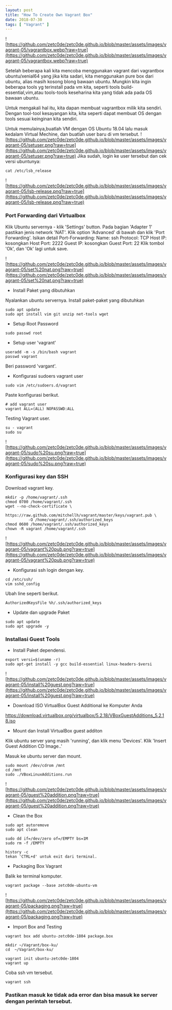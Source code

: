 ```yaml
---
layout: post
title: "How To Create Own Vagrant Box" 
date: 2018-07-30
tags: [ "Vagrant" ]
---
```

![https://github.com/zetc0de/zetc0de.github.io/blob/master/assets/images/vagrant-05/vagrantbox.webp?raw=true](https://github.com/zetc0de/zetc0de.github.io/blob/master/assets/images/vagrant-05/vagrantbox.webp?raw=true)

Setelah beberapa kali kita mencoba menggunakan vagrant dari vagrantbox ubuntu/xenial64 yang jika kita sadari, kita menggunakan pure box dari ubuntu, alias masih kosong blong bawaan ubuntu. Mungkin kita ingin beberapa tools yg terinstall pada vm kita, seperti tools build-essential,vim,atau tools-tools keseharina kita yang tidak ada pada OS bawaan ubuntu. 

Untuk mengakali hal itu, kita dapan membuat vagrantbox milik kita sendiri. Dengan tool-tool kesayangan kita, kita seperti dapat membuat OS dengan tools sesuai keinginan kita sendiri. 

Untuk memulainya,buatlah VM dengan OS Ubuntu 18.04 lalu masuk kedalam Virtual Mechine, dan buatlah user baru di vm tersebut.
![https://github.com/zetc0de/zetc0de.github.io/blob/master/assets/images/vagrant-05/setuser.png?raw=true](https://github.com/zetc0de/zetc0de.github.io/blob/master/assets/images/vagrant-05/setuser.png?raw=true)
Jika sudah, login ke user tersebut dan cek versi ubuntunya:
```
cat /etc/lsb_release
```
![https://github.com/zetc0de/zetc0de.github.io/blob/master/assets/images/vagrant-05/lsb-release.png?raw=true](https://github.com/zetc0de/zetc0de.github.io/blob/master/assets/images/vagrant-05/lsb-release.png?raw=true)

### Port Forwarding dari Virtualbox
Klik Ubuntu servernya - klik 'Settings' button.
Pada bagian 'Adapter 1' pastikan jenis network 'NAT'.
Klik option 'Advanced' di bawah dan klik 'Port Forwarding'.
Isikan detail Port-Forwarding:
  Name: ssh
  Protocol: TCP
  Host IP: kosongkan
  Host Port: 2222
  Guest IP: kosongkan
  Guest Port: 22
Klik tombol 'Ok', dan 'Ok' lagi untuk save.

![https://github.com/zetc0de/zetc0de.github.io/blob/master/assets/images/vagrant-05/set%20nat.png?raw=true](https://github.com/zetc0de/zetc0de.github.io/blob/master/assets/images/vagrant-05/set%20nat.png?raw=true)

- Install Paket yang dibutuhkan

Nyalankan ubuntu servernya.
Install paket-paket yang dibutuhkan
```
sudo apt update
sudo apt install vim git unzip net-tools wget
```
- Setup Root Password
```
sudo passwd root
```
- Setup user 'vagrant'
```
useradd -m -s /bin/bash vagrant
passwd vagrant
```
Beri password 'vargant'.

- Konfigurasi sudoers vagrant user
```
sudo vim /etc/sudoers.d/vagrant
```
Paste konfigurasi berikut.
```
# add vagrant user
vagrant ALL=(ALL) NOPASSWD:ALL
```
Testing Vagrant user.
```
su - vagrant
sudo su
```
![https://github.com/zetc0de/zetc0de.github.io/blob/master/assets/images/vagrant-05/sudo%20su.png?raw=true](https://github.com/zetc0de/zetc0de.github.io/blob/master/assets/images/vagrant-05/sudo%20su.png?raw=true)

### Konfigurasi key dan SSH

Download vagrant key.
```
mkdir -p /home/vagrant/.ssh
chmod 0700 /home/vagrant/.ssh
wget --no-check-certificate \
          https://raw.github.com/mitchellh/vagrant/master/keys/vagrant.pub \
          -O /home/vagrant/.ssh/authorized_keys
chmod 0600 /home/vagrant/.ssh/authorized_keys
chown -R vagrant /home/vagrant/.ssh
```
![https://github.com/zetc0de/zetc0de.github.io/blob/master/assets/images/vagrant-05/vagrant%20pub.png?raw=true](https://github.com/zetc0de/zetc0de.github.io/blob/master/assets/images/vagrant-05/vagrant%20pub.png?raw=true)

- Konfigurasi ssh login dengan key.
```
cd /etc/ssh/
vim sshd_config
```
Ubah line seperti berikut.
```
AuthorizedKeysFile %h/.ssh/authorized_keys
```

- Update dan upgrade Paket
```
sudo apt update
sudo apt upgrade -y
```

### Installasi Guest Tools

- Install Paket dependensi.
```
export versi=$(uname -r)
sudo apt-get install -y gcc build-essential linux-headers-$versi
```
![https://github.com/zetc0de/zetc0de.github.io/blob/master/assets/images/vagrant-05/install%20guest.png?raw=true](https://github.com/zetc0de/zetc0de.github.io/blob/master/assets/images/vagrant-05/install%20guest.png?raw=true)

- Download ISO VirtualBox Guest Additional ke Komputer Anda

https://download.virtualbox.org/virtualbox/5.2.18/VBoxGuestAdditions_5.2.18.iso

- Mount dan Install VirtualBox guest additon

Klik ubuntu server yang masih 'running', dan klik menu 'Devices'.
Klik 'Insert Guest Addition CD Image..'

Masuk ke ubuntu server dan mount.
```
sudo mount /dev/cdrom /mnt
cd /mnt
sudo ./VBoxLinuxAdditions.run
```
![https://github.com/zetc0de/zetc0de.github.io/blob/master/assets/images/vagrant-05/guest%20addition.png?raw=true](https://github.com/zetc0de/zetc0de.github.io/blob/master/assets/images/vagrant-05/guest%20addition.png?raw=true)

- Clean the Box

```
sudo apt autoremove
sudo apt clean

sudo dd if=/dev/zero of=/EMPTY bs=1M
sudo rm -f /EMPTY

history -c
tekan 'CTRL+d' untuk exit dari terminal.
```

- Packaging Box Vagrant

Balik ke terminal komputer.
```
vagrant package --base zetc0de-ubuntu-vm
```
![https://github.com/zetc0de/zetc0de.github.io/blob/master/assets/images/vagrant-05/packaging.png?raw=true](https://github.com/zetc0de/zetc0de.github.io/blob/master/assets/images/vagrant-05/packaging.png?raw=true)

- Import Box and Testing

```
vagrant box add ubuntu-zetc0de-1804 package.box

mkdir ~/Vagrant/box-ku/
cd  ~/Vagrant/box-ku/

vagrant init ubuntu-zetc0de-1804
vagrant up
```
Coba ssh vm tersebut.

```
vagrant ssh
```
### Pastikan masuk ke tidak ada error dan bisa masuk ke server dengan perintah tersebut. 